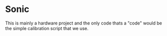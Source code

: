 # Sonic

This is mainly a hardware project and the only code thats a "code" would be the simple calibration script that we use. 
